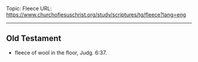 Topic: Fleece
URL: https://www.churchofjesuschrist.org/study/scriptures/tg/fleece?lang=eng

---

## Old Testament

- fleece of wool in the floor, Judg. 6:37.

